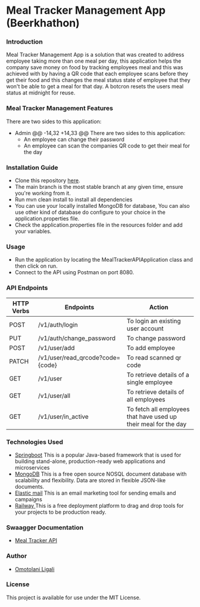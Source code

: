 # Meal Tracker Management App (Beerkhathon)
### Introduction
Meal Tracker Management App is a solution that was created to address employee taking more than one meal per day, this application helps the company save money on food by tracking employees meal and this was achieved with by having a QR code that each employee scans before they get their food and this changes the meal status state of employee that they won't be able to get a meal for that day. A botcron resets the users meal status at midnight for reuse.
### Meal Tracker Management Features
There are two sides to this application:
* Admin
	@@ -14,32 +14,33 @@ There are two sides to this application:
  * An employee can change their password
  * An employee can scan the companies QR code to get their meal for the day
### Installation Guide
* Clone this repository [here](https://github.com/liomotolani/BeerTech.git).
* The main branch is the most stable branch at any given time, ensure you're working from it.
* Run mvn clean install to install all dependencies
* You can use your locally installed MongoDB for database, You can also use other kind of database do configure to your choice in the application.properties file.
* Check the application.properties file in the resources folder and add your variables.
### Usage
* Run the application by locating the MealTrackerAPIApplication class and then click on run.
* Connect to the API using Postman on port 8080.
### API Endpoints
| HTTP Verbs | Endpoints | Action |
| --- | --- | --- |
| POST | /v1/auth/login | To login an existing user account |
| PUT | /v1/auth/change_password | To change password |
| POST | /v1/user/add | To add employee |
| PATCH | /v1/user/read_qrcode?code={code} | To read scanned qr code |
| GET | /v1/user | To retrieve details of a single employee |
| GET | /v1/user/all | To retrieve details of all employees |
| GET | /v1/user/in_active | To fetch all employees that have used up their meal for the day |
### Technologies Used
* [Springboot](https://www.spring.io/) This is a popular Java-based framework that is used for building stand-alone, production-ready web applications and microservices
* [MongoDB](https://www.mongodb.com/) This is a free open source NOSQL document database with scalability and flexibility. Data are stored in flexible JSON-like documents.
* [Elastic mail](https://elasticemail.com/) This is an email marketing tool for sending emails and campaigns
* [Railway ](https://railway.app/) This is a free deployment platform to drag and drop tools for your projects to be production ready.

### Swaagger Documentation
* [Meal Tracker API](https://beertech-production.up.railway.app/swagger-ui/index.html)
### Author
* [Omotolani Ligali](https://github.com/liomotolani)
### License
This project is available for use under the MIT License.
